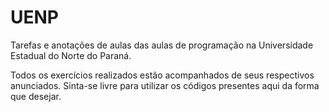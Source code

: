 # UENP
Tarefas e anotações de aulas das aulas de programação na Universidade Estadual do Norte do Paraná.

Todos os exercícios realizados estão acompanhados de seus respectivos anunciados. Sinta-se livre para utilizar os códigos presentes aqui da forma que desejar.
